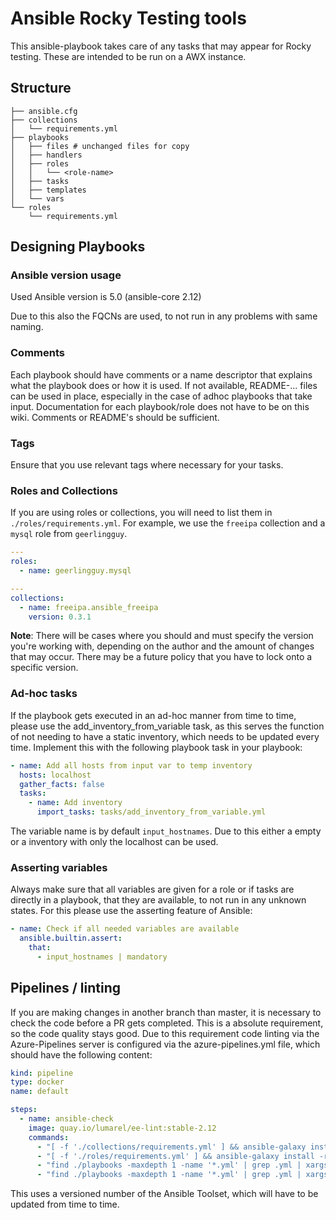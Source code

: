 # Ansible Rocky Testing tools

This ansible-playbook takes care of any tasks that may appear for Rocky testing. These are intended to be run on a AWX instance.

## Structure

```text
├── ansible.cfg
├── collections
│   └── requirements.yml
├── playbooks
│   ├── files # unchanged files for copy
│   ├── handlers
│   ├── roles
│   │   └── <role-name>
│   ├── tasks
│   ├── templates
│   └── vars
└── roles
    └── requirements.yml
```

## Designing Playbooks

### Ansible version usage

Used Ansible version is 5.0 (ansible-core 2.12)

Due to this also the FQCNs are used, to not run in any problems with same naming.

### Comments

Each playbook should have comments or a name descriptor that explains what the playbook does or how it is used. If not available, README-... files can be used in place, especially in the case of adhoc playbooks that take input. Documentation for each playbook/role does not have to be on this wiki. Comments or README's should be sufficient.

### Tags

Ensure that you use relevant tags where necessary for your tasks.

### Roles and Collections

If you are using roles or collections, you will need to list them in `./roles/requirements.yml`. For example, we use the `freeipa` collection and a `mysql` role from `geerlingguy`.

```yaml
---
roles:
  - name: geerlingguy.mysql
```

```yaml
---
collections:
  - name: freeipa.ansible_freeipa
    version: 0.3.1
```

**Note**: There will be cases where you should and must specify the version you're working with, depending on the author and the amount of changes that may occur. There may be a future policy that you have to lock onto a specific version.

### Ad-hoc tasks

If the playbook gets executed in an ad-hoc manner from time to time, please use the add_inventory_from_variable task, as this serves the function of not needing to have a static inventory, which needs to be updated every time. Implement this with the following playbook task in your playbook:

```yaml
- name: Add all hosts from input var to temp inventory
  hosts: localhost
  gather_facts: false
  tasks:
    - name: Add inventory
      import_tasks: tasks/add_inventory_from_variable.yml
```

The variable name is by default `input_hostnames`. Due to this either a empty or a inventory with only the localhost can be used.

### Asserting variables

Always make sure that all variables are given for a role or if tasks are directly in a playbook, that they are available, to not run in any unknown states. For this please use the asserting feature of Ansible:

```yaml
- name: Check if all needed variables are available
  ansible.builtin.assert:
    that:
      - input_hostnames | mandatory
```

## Pipelines / linting

If you are making changes in another branch than master, it is necessary to check the code before a PR gets completed. This is a absolute requirement, so the code quality stays good.
Due to this requirement code linting via the Azure-Pipelines server is configured via the azure-pipelines.yml file, which should have the following content:

```yaml
kind: pipeline
type: docker
name: default

steps:
  - name: ansible-check
    image: quay.io/lumarel/ee-lint:stable-2.12
    commands:
      - "[ -f './collections/requirements.yml' ] && ansible-galaxy install -r ./collections/requirements.yml || echo 'No requirements file active.'"
      - "[ -f './roles/requirements.yml' ] && ansible-galaxy install -r ./roles/requirements.yml || echo 'No requirements file active.'"
      - "find ./playbooks -maxdepth 1 -name '*.yml' | grep .yml | xargs ansible-playbook --syntax-check --list-tasks"
      - "find ./playbooks -maxdepth 1 -name '*.yml' | grep .yml | xargs ansible-lint"
```

This uses a versioned number of the Ansible Toolset, which will have to be updated from time to time.
